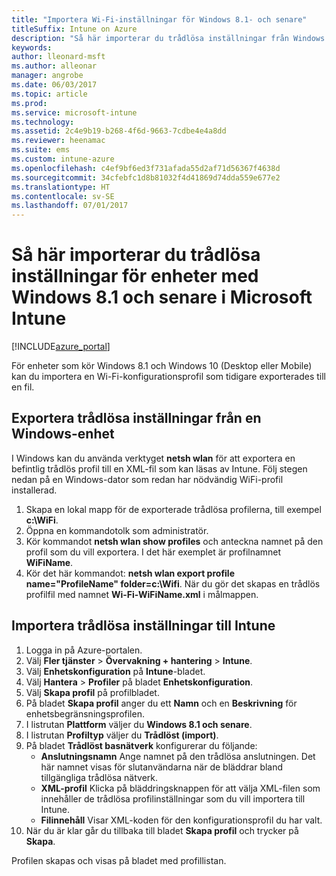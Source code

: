 ```yaml
---
title: "Importera Wi-Fi-inställningar för Windows 8.1- och senare"
titleSuffix: Intune on Azure
description: "Så här importerar du trådlösa inställningar från Windows till en trådlös Intune-profil.”"
keywords: 
author: lleonard-msft
ms.author: alleonar
manager: angrobe
ms.date: 06/03/2017
ms.topic: article
ms.prod: 
ms.service: microsoft-intune
ms.technology: 
ms.assetid: 2c4e9b19-b268-4f6d-9663-7cdbe4e4a8dd
ms.reviewer: heenamac
ms.suite: ems
ms.custom: intune-azure
ms.openlocfilehash: c4ef9bf6ed3f731afada55d2af71d56367f4638d
ms.sourcegitcommit: 34cfebfc1d8b81032f4d41869d74dda559e677e2
ms.translationtype: HT
ms.contentlocale: sv-SE
ms.lasthandoff: 07/01/2017
---
```

# <a name="how-to-import-wi-fi-settings-for-windows-81-and-later-devices-in-microsoft-intune"></a>Så här importerar du trådlösa inställningar för enheter med Windows 8.1 och senare i Microsoft Intune

[!INCLUDE[azure_portal](./includes/azure_portal.md)]

För enheter som kör Windows 8.1 och Windows 10 (Desktop eller Mobile) kan du importera en Wi-Fi-konfigurationsprofil som tidigare exporterades till en fil.

## <a name="export-wi-fi-settings-from-a-windows-device"></a>Exportera trådlösa inställningar från en Windows-enhet

I Windows kan du använda verktyget **netsh wlan** för att exportera en befintlig trådlös profil till en XML-fil som kan läsas av Intune. Följ stegen nedan på en Windows-dator som redan har nödvändig WiFi-profil installerad.
1. Skapa en lokal mapp för de exporterade trådlösa profilerna, till exempel **c:\WiFi**.
1. Öppna en kommandotolk som administratör.
1. Kör kommandot **netsh wlan show profiles** och anteckna namnet på den profil som du vill exportera. I det här exemplet är profilnamnet **WiFiName**.
1. Kör det här kommandot: **netsh wlan export profile name="ProfileName" folder=c:\Wifi**. När du gör det skapas en trådlös profilfil med namnet **Wi-Fi-WiFiName.xml** i målmappen.

## <a name="import-the-wi-fi-settings-into-intune"></a>Importera trådlösa inställningar till Intune

1. Logga in på Azure-portalen.
2. Välj **Fler tjänster** > **Övervakning + hantering** > **Intune**.
3. Välj **Enhetskonfiguration** på **Intune**-bladet.
2. Välj **Hantera** > **Profiler** på bladet **Enhetskonfiguration**.
3. Välj **Skapa profil** på profilbladet.
4. På bladet **Skapa profil** anger du ett **Namn** och en **Beskrivning** för enhetsbegränsningsprofilen.
5. I listrutan **Plattform** väljer du **Windows 8.1 och senare**.
6. I listrutan **Profiltyp** väljer du **Trådlöst (import)**.
7. På bladet **Trådlöst basnätverk** konfigurerar du följande:
    - **Anslutningsnamn** Ange namnet på den trådlösa anslutningen. Det här namnet visas för slutanvändarna när de bläddrar bland tillgängliga trådlösa nätverk.
    - **XML-profil** Klicka på bläddringsknappen för att välja XML-filen som innehåller de trådlösa profilinställningar som du vill importera till Intune.
    - **Filinnehåll** Visar XML-koden för den konfigurationsprofil du har valt.
8. När du är klar går du tillbaka till bladet **Skapa profil** och trycker på **Skapa**.

Profilen skapas och visas på bladet med profillistan.
